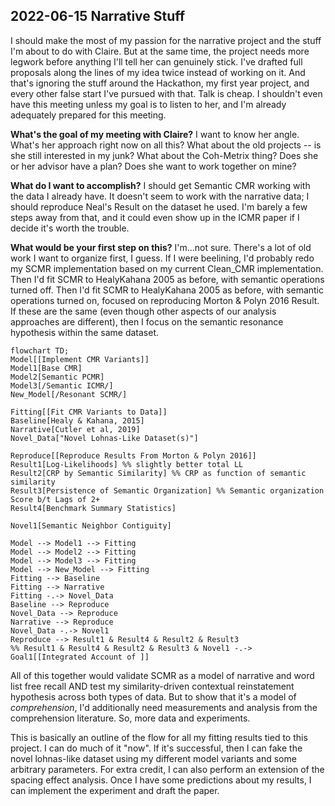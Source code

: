 ## 2022-06-15 Narrative Stuff
I should make the most of my passion for the narrative project and the stuff I'm about to do with Claire. But at the same time, the project needs more legwork before anything I'll tell her can genuinely stick. I've drafted full proposals along the lines of my idea twice instead of working on it. And that's ignoring the stuff around the Hackathon, my first year project, and every other false start I've pursued with that. Talk is cheap. I shouldn't even have this meeting unless my goal is to listen to her, and I'm already adequately prepared for this meeting.

**What's the goal of my meeting with Claire?** I want to know her angle. What's her approach right now on all this? What about the old projects -- is she still interested in my junk? What about the Coh-Metrix thing? Does she or her advisor have a plan? Does she want to work together on mine?

**What do I want to accomplish?** I should get Semantic CMR working with the data I already have. It doesn't seem to work with the narrative data; I should reproduce Neal's Result on the dataset he used. I'm barely a few steps away from that, and it could even show up in the ICMR paper if I decide it's worth the trouble.

**What would be your first step on this?** I'm...not sure. There's a lot of old work I want to organize first, I guess. If I were beelining, I'd probably redo my SCMR implementation based on my current Clean_CMR implementation. Then I'd fit SCMR to HealyKahana 2005 as before, with semantic operations turned off. Then I'd fit SCMR to HealyKahana 2005 as before, with semantic operations turned on, focused on reproducing Morton & Polyn 2016 Result. If these are the same (even though other aspects of our analysis approaches are different), then I focus on the semantic resonance hypothesis within the same dataset. 

```mermaid
flowchart TD;
Model[[Implement CMR Variants]]
Model1[Base CMR]
Model2[Semantic PCMR]
Model3[/Semantic ICMR/]
New_Model[/Resonant SCMR/]

Fitting[[Fit CMR Variants to Data]]
Baseline[Healy & Kahana, 2015]
Narrative[Cutler et al, 2019]
Novel_Data["Novel Lohnas-Like Dataset(s)"]

Reproduce[[Reproduce Results From Morton & Polyn 2016]]
Result1[Log-Likelihoods] %% slightly better total LL
Result2[CRP by Semantic Similarity] %% CRP as function of semantic similarity
Result3[Persistence of Semantic Organization] %% Semantic organization Score b/t Lags of 2+
Result4[Benchmark Summary Statistics]

Novel1[Semantic Neighbor Contiguity]

Model --> Model1 --> Fitting
Model --> Model2 --> Fitting
Model --> Model3 --> Fitting
Model --> New_Model --> Fitting 
Fitting --> Baseline 
Fitting --> Narrative 
Fitting -.-> Novel_Data
Baseline --> Reproduce 
Novel_Data --> Reproduce 
Narrative --> Reproduce
Novel_Data -.-> Novel1
Reproduce --> Result1 & Result4 & Result2 & Result3 
%% Result1 & Result4 & Result2 & Result3 & Novel1 -.-> Goal1[[Integrated Account of ]]
```

All of this together would validate SCMR as a model of narrative and word list free recall AND test my similarity-driven contextual reinstatement hypothesis across both types of data. But to show that it's a model of _comprehension_, I'd additionally need measurements and analysis from the comprehension literature. So, more data and experiments. 

This is basically an outline of the flow for all my fitting results tied to this project. I can do much of it "now". If it's successful, then I can fake the novel lohnas-like dataset using my different model variants and some arbitrary parameters. For extra credit, I can also perform an extension of the spacing effect analysis. Once I have some predictions about my results, I can implement the experiment and draft the paper.